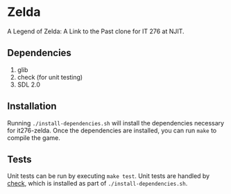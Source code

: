 # Zelda

A Legend of Zelda: A Link to the Past clone for IT 276 at NJIT.

## Dependencies

1. glib
2. check (for unit testing)
3. SDL 2.0

## Installation

Running `./install-dependencies.sh` will install the dependencies necessary for it276-zelda. Once the dependencies are installed, you can run `make` to compile the game.

## Tests

Unit tests can be run by executing `make test`. Unit tests are handled by [check](http://check.sourceforge.net/), which is installed as part of `./install-dependencies.sh`.
